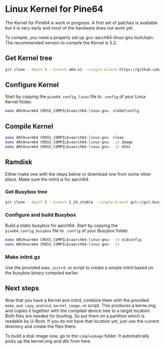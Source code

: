 # Linux Kernel for Pine64

The Kernel for Pine64 is work in progress. A first set of patches is available
but it is very early and most of the hardware does not work yet.

To compile, you need a properly set up gcc-aarch64-linux-gnu toolchain. The
recommended version to compile the Kernel is 5.2.

## Get Kernel tree

```bash
git clone --depth 1 --branch a64-v1 --single-branch https://github.com/apritzel/linux.git linux-a64-v1
```

## Configure Kernel

Start by copying the `pine64_config_linux` file to `.config` of your Linux
Kernel folder.

```bash
make ARCH=arm64 CROSS_COMPILE=aarch64-linux-gnu- olddefconfig
```

## Compile Kernel

```bash
make ARCH=arm64 CROSS_COMPILE=aarch64-linux-gnu- clean
make ARCH=arm64 CROSS_COMPILE=aarch64-linux-gnu- -j4 Image
make ARCH=arm64 CROSS_COMPILE=aarch64-linux-gnu- -j4 dtbs
```

## Ramdisk

Either make one with the steps below or download one from some other place.
Make sure the initrd is for aarch64.

### Get Busybox tree

```bash
git clone --depth 1 --branch 1_24_stable --single-branch git://git.busybox.net/busybox busybox
```

### Configure and build Busybox

Build a static busybox for aarch64. Start by copying the `pine64_config_busybox`
file to `.config` of your Busybox folder.

```bash
make ARCH=arm64 CROSS_COMPILE=aarch64-linux-gnu- -j4 oldconfig
make ARCH=arm64 CROSS_COMPILE=aarch64-linux-gnu- -j4
```

### Make initrd.gz

Use the provided `make_initrd.sh` script to create a simple initrd based on
the busybox binary compiled earlier.

## Next steps

Now that you have a Kernel and initrd, combine them with the provided
`make_and_copy_android_kernel_image.sh` script. This produces a kerne.img and
copies it together with the compiled device tree to a target location. Both
files are needed for booting. So put them on a partition which is readable by
U-Boot. If you do not have that location yet, just use the current directory
and create the files there.

To build a disk image now, go to the `simpleimage` folder. It automatically
picks up the kernel.img and dtb from here.
